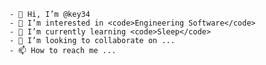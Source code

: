 ```
- 👋 Hi, I’m @key34
- 👀 I’m interested in <code>Engineering Software</code>
- 🌱 I’m currently learning <code>Sleep</code>
- 💞️ I’m looking to collaborate on ...
- 📫 How to reach me ... 
```
<!---
key34/key34 is a ✨ special ✨ repository because its `README.md` (this file) appears on your GitHub profile.
You can click the Preview link to take a look at your changes.
--->



